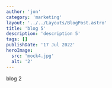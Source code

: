 ```yaml
---
author: 'jon'
category: 'marketing'
layout: '../../Layouts/BlogPost.astro'
title: 'blog 5'
description: 'description 5'
tags: []
publishDate: '17 Jul 2022'
heroImage:
  src: 'mock4.jpg'
  alt: '2'
---
```


blog 2
